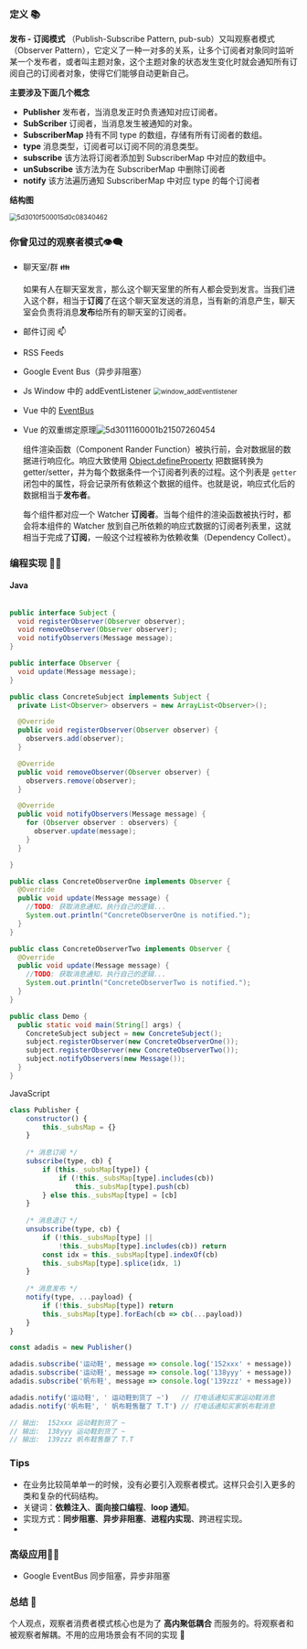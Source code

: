 ### 定义 :books:

**发布 - 订阅模式** （Publish-Subscribe Pattern, pub-sub）又叫观察者模式（Observer Pattern），它定义了一种一对多的关系，让多个订阅者对象同时监听某一个发布者，或者叫主题对象，这个主题对象的状态发生变化时就会通知所有订阅自己的订阅者对象，使得它们能够自动更新自己。



**主要涉及下面几个概念**

- **Publisher** 发布者，当消息发正时负责通知对应订阅者。
- **SubScriber** 订阅者，当消息发生被通知的对象。
- **SubscriberMap** 持有不同 type 的数组，存储有所有订阅者的数组。
- **type** 消息类型，订阅者可以订阅不同的消息类型。
- **subscribe** 该方法将订阅者添加到 SubscriberMap 中对应的数组中。
- **unSubscribe** 该方法为在 SubscriberMap 中删除订阅者
- **notify** 该方法遍历通知 SubscriberMap 中对应 type 的每个订阅者



**结构图**

<img src="../.vuepress/public/5d3010f500015d0c08340462.png" alt="5d3010f500015d0c08340462" style="zoom:80%;" />



### 你曾见过的观察者模式:eye_speech_bubble:

- 聊天室/群 :family:

  如果有人在聊天室发言，那么这个聊天室里的所有人都会受到发言。当我们进入这个群，相当于**订阅**了在这个聊天室发送的消息，当有新的消息产生，聊天室会负责将消息**发布**给所有的聊天室的订阅者。

- 邮件订阅 :mailbox:

- RSS Feeds 

- Google Event Bus（异步非阻塞）

- Js Window 中的 addEventListener <img src="../.vuepress/public/window_addEventlistener.png" alt="window_addEventlistener" style="zoom:80%;" />

- Vue 中的 [EventBus](https://juejin.im/post/5bb355dae51d450ea4020b42)

- Vue 的双重绑定原理<img src="../.vuepress/public/5d3011160001b21507260454.png" alt="5d3011160001b21507260454" style="zoom:100%;" />

  组件渲染函数（Component Rander Function）被执行前，会对数据层的数据进行响应化。响应大致使用 [Object.defineProperty](https://developer.mozilla.org/en-US/docs/Web/JavaScript/Reference/Global_Objects/Object/defineProperty) 把数据转换为 getter/setter，并为每个数据条件一个订阅者列表的过程。这个列表是 `getter` 闭包中的属性，将会记录所有依赖这个数据的组件。也就是说，响应式化后的数据相当于**发布者**。

  每个组件都对应一个 Watcher **订阅者**。当每个组件的渲染函数被执行时，都会将本组件的 Watcher 放到自己所依赖的响应式数据的订阅者列表里，这就相当于完成了**订阅**，一般这个过程被称为依赖收集（Dependency Collect）。



### 编程实现 👨‍💻



#### Java

```java

public interface Subject {
  void registerObserver(Observer observer);
  void removeObserver(Observer observer);
  void notifyObservers(Message message);
}

public interface Observer {
  void update(Message message);
}

public class ConcreteSubject implements Subject {
  private List<Observer> observers = new ArrayList<Observer>();

  @Override
  public void registerObserver(Observer observer) {
    observers.add(observer);
  }

  @Override
  public void removeObserver(Observer observer) {
    observers.remove(observer);
  }

  @Override
  public void notifyObservers(Message message) {
    for (Observer observer : observers) {
      observer.update(message);
    }
  }

}

public class ConcreteObserverOne implements Observer {
  @Override
  public void update(Message message) {
    //TODO: 获取消息通知，执行自己的逻辑...
    System.out.println("ConcreteObserverOne is notified.");
  }
}

public class ConcreteObserverTwo implements Observer {
  @Override
  public void update(Message message) {
    //TODO: 获取消息通知，执行自己的逻辑...
    System.out.println("ConcreteObserverTwo is notified.");
  }
}

public class Demo {
  public static void main(String[] args) {
    ConcreteSubject subject = new ConcreteSubject();
    subject.registerObserver(new ConcreteObserverOne());
    subject.registerObserver(new ConcreteObserverTwo());
    subject.notifyObservers(new Message());
  }
}
```



JavaScript 

```javascript
class Publisher {
    constructor() {
        this._subsMap = {}
    }
    
    /* 消息订阅 */
    subscribe(type, cb) {
        if (this._subsMap[type]) {
            if (!this._subsMap[type].includes(cb))
                this._subsMap[type].push(cb)
        } else this._subsMap[type] = [cb]
    }
    
    /* 消息退订 */
    unsubscribe(type, cb) {
        if (!this._subsMap[type] ||
            !this._subsMap[type].includes(cb)) return
        const idx = this._subsMap[type].indexOf(cb)
        this._subsMap[type].splice(idx, 1)
    }
    
    /* 消息发布 */
    notify(type, ...payload) {
        if (!this._subsMap[type]) return
        this._subsMap[type].forEach(cb => cb(...payload))
    }
}

const adadis = new Publisher()

adadis.subscribe('运动鞋', message => console.log('152xxx' + message))    // 订阅运动鞋
adadis.subscribe('运动鞋', message => console.log('138yyy' + message))
adadis.subscribe('帆布鞋', message => console.log('139zzz' + message))    // 订阅帆布鞋

adadis.notify('运动鞋', ' 运动鞋到货了 ~')   // 打电话通知买家运动鞋消息
adadis.notify('帆布鞋', ' 帆布鞋售罄了 T.T') // 打电话通知买家帆布鞋消息

// 输出:  152xxx 运动鞋到货了 ~
// 输出:  138yyy 运动鞋到货了 ~
// 输出:  139zzz 帆布鞋售罄了 T.T
```



### Tips

- 在业务比较简单单一的时候，没有必要引入观察者模式。这样只会引入更多的类和复杂的代码结构。
- 关键词：**依赖注入**、**面向接口编程**、**loop 通知**。
- 实现方式：**同步阻塞**、**异步非阻塞**、**进程内实现**、跨进程实现。
- 



### 高级应用:ox::beers:

- Google EventBus 同步阻塞，异步非阻塞



### 总结 :shit:

个人观点，观察者消费者模式核心也是为了 **高内聚低耦合** 而服务的。将观察者和被观察者解耦。不用的应用场景会有不同的实现 :shit: